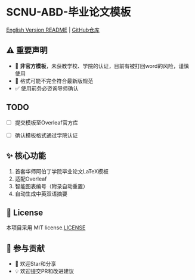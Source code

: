 # SCNU-ABD-毕业论文模板

[English Version README](README.md) | [GitHub仓库](https://github.com/kikixiong/SCNU-ABD-Thesis-template)


## ⚠️ 重要声明
- 🔴 **非官方模板**，未获教学校、学院的认证，目前有被打回word的风险，谨慎使用
- 📝 格式可能不完全符合最新版规范  
- ✅ 使用前务必咨询导师确认  


## TODO
- [ ] 提交模板至Overleaf官方库
- [ ] 确认模板格式通过学院认证


## ✨ 核心功能
1. 首套华师阿伯丁学院毕业论文LaTeX模板
2. 适配Overleaf
3. 智能图表编号（附录自动重置）
4. 自动生成中英双语摘要

## 📜 License
本项目采用 MIT license.[LICENSE](https://github.com/kikixiong/SCNU-ABD-Thesis-template/blob/main/LICENSE) 


## 🤝 参与贡献
- 🌟 欢迎Star和分享
- 💡 欢迎提交PR和改进建议 
